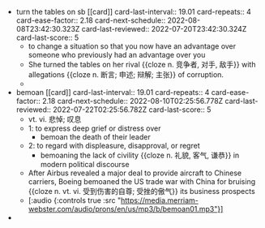 - turn the tables on sb [[card]]
  card-last-interval:: 19.01
  card-repeats:: 4
  card-ease-factor:: 2.18
  card-next-schedule:: 2022-08-08T23:42:30.323Z
  card-last-reviewed:: 2022-07-20T23:42:30.324Z
  card-last-score:: 5
	- to change a situation so that you now have an advantage over someone who previously had an advantage over you
	- She turned the tables on her rival {{cloze n. 竞争者, 对手, 敌手}} with allegations {{cloze n. 断言; 申述; 辩解; 主张}} of corruption.
	-
- bemoan [[card]]
  card-last-interval:: 19.01
  card-repeats:: 4
  card-ease-factor:: 2.18
  card-next-schedule:: 2022-08-10T02:25:56.778Z
  card-last-reviewed:: 2022-07-22T02:25:56.782Z
  card-last-score:: 5
	- vt. vi. 悲悼; 叹息
	- 1: to express deep grief or distress over
		- bemoan the death of their leader
	- 2: to regard with displeasure, disapproval, or regret
		- bemoaning the lack of civility {{cloze n. 礼貌, 客气, 谦恭}} in modern political discourse
	- After Airbus revealed a major deal to provide aircraft to Chinese carriers, Boeing bemoaned the US trade war with China for bruising {{cloze n. vt. vi. 受到伤害的自尊; 受挫的傲气}} its business prospects
	- [:audio {:controls true :src "https://media.merriam-webster.com/audio/prons/en/us/mp3/b/bemoan01.mp3"}]
-